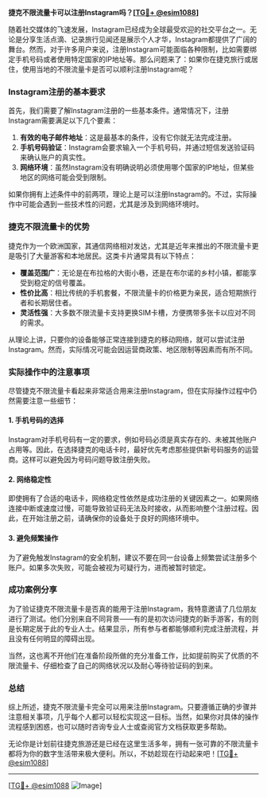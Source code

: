 **捷克不限流量卡可以注册Instagram吗？[[TG💪+ @esim1088](https://t.me/s/esim1088)]**

随着社交媒体的飞速发展，Instagram已经成为全球最受欢迎的社交平台之一。无论是分享生活点滴、记录旅行见闻还是展示个人才华，Instagram都提供了广阔的舞台。然而，对于许多用户来说，注册Instagram可能面临各种限制，比如需要绑定手机号码或者使用特定国家的IP地址等。那么问题来了：如果你在捷克旅行或居住，使用当地的不限流量卡是否可以顺利注册Instagram呢？

### Instagram注册的基本要求

首先，我们需要了解Instagram注册的一些基本条件。通常情况下，注册Instagram需要满足以下几个要素：

1. **有效的电子邮件地址**：这是最基本的条件，没有它你就无法完成注册。
2. **手机号码验证**：Instagram会要求输入一个手机号码，并通过短信发送验证码来确认账户的真实性。
3. **网络环境**：虽然Instagram没有明确说明必须使用哪个国家的IP地址，但某些地区的网络可能会受到限制。

如果你拥有上述条件中的前两项，理论上是可以注册Instagram的。不过，实际操作中可能会遇到一些技术性的问题，尤其是涉及到网络环境时。

### 捷克不限流量卡的优势

捷克作为一个欧洲国家，其通信网络相对发达，尤其是近年来推出的不限流量卡更是吸引了大量游客和本地居民。这类卡片通常具有以下特点：

- **覆盖范围广**：无论是在布拉格的大街小巷，还是在布尔诺的乡村小镇，都能享受到稳定的信号覆盖。
- **性价比高**：相比传统的手机套餐，不限流量卡的价格更为亲民，适合短期旅行者和长期居住者。
- **灵活性强**：大多数不限流量卡支持更换SIM卡槽，方便携带多张卡以应对不同的需求。

从理论上讲，只要你的设备能够正常连接到捷克的移动网络，就可以尝试注册Instagram。然而，实际情况可能会因运营商政策、地区限制等因素而有所不同。

### 实际操作中的注意事项

尽管捷克不限流量卡看起来非常适合用来注册Instagram，但在实际操作过程中仍然需要注意一些细节：

#### 1. 手机号码的选择
Instagram对手机号码有一定的要求，例如号码必须是真实存在的、未被其他账户占用等。因此，在选择捷克的电话卡时，最好优先考虑那些提供新号码服务的运营商。这样可以避免因为号码问题导致注册失败。

#### 2. 网络稳定性
即使拥有了合适的电话卡，网络稳定性依然是成功注册的关键因素之一。如果网络连接中断或速度过慢，可能导致验证码无法及时接收，从而影响整个注册过程。因此，在开始注册之前，请确保你的设备处于良好的网络环境中。

#### 3. 避免频繁操作
为了避免触发Instagram的安全机制，建议不要在同一台设备上频繁尝试注册多个账户。如果多次失败，可能会被视为可疑行为，进而被暂时锁定。

### 成功案例分享

为了验证捷克不限流量卡是否真的能用于注册Instagram，我特意邀请了几位朋友进行了测试。他们分别来自不同背景——有的是初次访问捷克的新手游客，有的则是长期定居于此的专业人士。结果显示，所有参与者都能够顺利完成注册流程，并且没有任何明显的障碍出现。

当然，这也离不开他们在准备阶段所做的充分准备工作，比如提前购买了优质的不限流量卡、仔细检查了自己的网络状况以及耐心等待验证码的到来。

### 总结

综上所述，捷克不限流量卡完全可以用来注册Instagram。只要遵循正确的步骤并注意相关事项，几乎每个人都可以轻松实现这一目标。当然，如果你对具体的操作流程感到困惑，也可以随时咨询专业人士或查阅官方文档获取更多帮助。

无论你是计划前往捷克旅游还是已经在这里生活多年，拥有一张可靠的不限流量卡都将为你的数字生活带来极大便利。所以，不妨趁现在行动起来吧！[[TG💪+ @esim1088](https://t.me/s/esim1088)]

---

[[TG💪+ @esim1088](https://t.me/s/esim1088) ![Image](https://i.postimg.cc/4NQfJmqS/Snipaste-2025-05-13-00-14-12.png)]